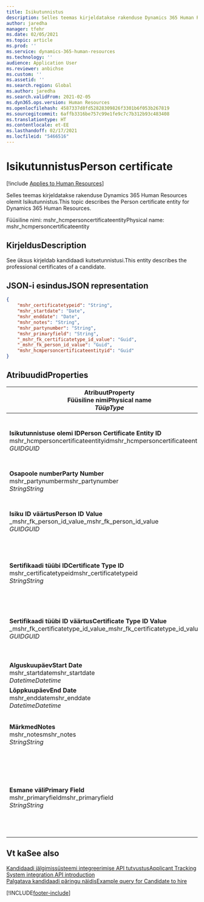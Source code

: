 ```yaml
---
title: Isikutunnistus
description: Selles teemas kirjeldatakse rakenduse Dynamics 365 Human Resources olemit Isikutunnistus.
author: jaredha
manager: tfehr
ms.date: 02/05/2021
ms.topic: article
ms.prod: ''
ms.service: dynamics-365-human-resources
ms.technology: ''
audience: Application User
ms.reviewer: anbichse
ms.custom: ''
ms.assetid: ''
ms.search.region: Global
ms.author: jaredha
ms.search.validFrom: 2021-02-05
ms.dyn365.ops.version: Human Resources
ms.openlocfilehash: 4587337d8fd52828309826f3301b6f053b267819
ms.sourcegitcommit: 6affb3316be757c99e1fe9c7c7b312b93c483408
ms.translationtype: HT
ms.contentlocale: et-EE
ms.lasthandoff: 02/17/2021
ms.locfileid: "5466516"
---
```

# <a name="person-certificate"></a><span data-ttu-id="04900-103">Isikutunnistus</span><span class="sxs-lookup"><span data-stu-id="04900-103">Person certificate</span></span>

[!include [Applies to Human Resources](../includes/applies-to-hr.md)]

<span data-ttu-id="04900-104">Selles teemas kirjeldatakse rakenduse Dynamics 365 Human Resources olemit Isikutunnistus.</span><span class="sxs-lookup"><span data-stu-id="04900-104">This topic describes the Person certificate entity for Dynamics 365 Human Resources.</span></span>

<span data-ttu-id="04900-105">Füüsiline nimi: mshr_hcmpersoncertificateentity</span><span class="sxs-lookup"><span data-stu-id="04900-105">Physical name: mshr_hcmpersoncertificateentity</span></span>

## <a name="description"></a><span data-ttu-id="04900-106">Kirjeldus</span><span class="sxs-lookup"><span data-stu-id="04900-106">Description</span></span>

<span data-ttu-id="04900-107">See üksus kirjeldab kandidaadi kutsetunnistusi.</span><span class="sxs-lookup"><span data-stu-id="04900-107">This entity describes the professional certificates of a candidate.</span></span>

## <a name="json-representation"></a><span data-ttu-id="04900-108">JSON-i esindus</span><span class="sxs-lookup"><span data-stu-id="04900-108">JSON representation</span></span>

```json
{
    "mshr_certificatetypeid": "String",
    "mshr_startdate": "Date",
    "mshr_enddate": "Date",
    "mshr_notes": "String",
    "mshr_partynumber": "String",
    "mshr_primaryfield": "String",
    "_mshr_fk_certificatetype_id_value": "Guid",
    "_mshr_fk_person_id_value": "Guid",
    "mshr_hcmpersoncertificateentityid": "Guid"
}
```

## <a name="properties"></a><span data-ttu-id="04900-109">Atribuudid</span><span class="sxs-lookup"><span data-stu-id="04900-109">Properties</span></span>

| <span data-ttu-id="04900-110">Atribuut</span><span class="sxs-lookup"><span data-stu-id="04900-110">Property</span></span><br><span data-ttu-id="04900-111">**Füüsiline nimi**</span><span class="sxs-lookup"><span data-stu-id="04900-111">**Physical name**</span></span><br><span data-ttu-id="04900-112">**_Tüüp_**</span><span class="sxs-lookup"><span data-stu-id="04900-112">**_Type_**</span></span> | <span data-ttu-id="04900-113">Kasuta</span><span class="sxs-lookup"><span data-stu-id="04900-113">Use</span></span> | <span data-ttu-id="04900-114">Kirjeldus</span><span class="sxs-lookup"><span data-stu-id="04900-114">Description</span></span> |
| --- | --- | --- |
| <span data-ttu-id="04900-115">**Isikutunnistuse olemi ID**</span><span class="sxs-lookup"><span data-stu-id="04900-115">**Person Certificate Entity ID**</span></span><br><span data-ttu-id="04900-116">mshr_hcmpersoncertificateentityid</span><span class="sxs-lookup"><span data-stu-id="04900-116">mshr_hcmpersoncertificateentityid</span></span><br><span data-ttu-id="04900-117">*GUID*</span><span class="sxs-lookup"><span data-stu-id="04900-117">*GUID*</span></span> | <span data-ttu-id="04900-118">Kirjutuskaitstud</span><span class="sxs-lookup"><span data-stu-id="04900-118">Read-only</span></span><br><span data-ttu-id="04900-119">Nõutav</span><span class="sxs-lookup"><span data-stu-id="04900-119">Required</span></span> | <span data-ttu-id="04900-120">Süsteemi loodud kordumatu identifikaator isikutunnistuse üksuse kirjele.</span><span class="sxs-lookup"><span data-stu-id="04900-120">System-generated unique identifier for the person certificate entity record.</span></span> |
| <span data-ttu-id="04900-121">**Osapoole number**</span><span class="sxs-lookup"><span data-stu-id="04900-121">**Party Number**</span></span><br><span data-ttu-id="04900-122">mshr_partynumber</span><span class="sxs-lookup"><span data-stu-id="04900-122">mshr_partynumber</span></span><br><span data-ttu-id="04900-123">*String*</span><span class="sxs-lookup"><span data-stu-id="04900-123">*String*</span></span> | <span data-ttu-id="04900-124">Loe/kirjuta</span><span class="sxs-lookup"><span data-stu-id="04900-124">Read/write</span></span><br><span data-ttu-id="04900-125">Nõutav</span><span class="sxs-lookup"><span data-stu-id="04900-125">Required</span></span> | <span data-ttu-id="04900-126">Kandidaadi osapoole (isiku) ID.</span><span class="sxs-lookup"><span data-stu-id="04900-126">The party (person) ID of the candidate.</span></span> |
| <span data-ttu-id="04900-127">**Isiku ID väärtus**</span><span class="sxs-lookup"><span data-stu-id="04900-127">**Person ID Value**</span></span><br><span data-ttu-id="04900-128">_mshr_fk_person_id_value</span><span class="sxs-lookup"><span data-stu-id="04900-128">_mshr_fk_person_id_value</span></span><br><span data-ttu-id="04900-129">*GUID*</span><span class="sxs-lookup"><span data-stu-id="04900-129">*GUID*</span></span> | <span data-ttu-id="04900-130">Kirjutuskaitstud</span><span class="sxs-lookup"><span data-stu-id="04900-130">Read-only</span></span><br><span data-ttu-id="04900-131">Nõutav</span><span class="sxs-lookup"><span data-stu-id="04900-131">Required</span></span><br><span data-ttu-id="04900-132">Võõrvõti: mshr_dirpersonentityid olemile mshr_dirpersonentity</span><span class="sxs-lookup"><span data-stu-id="04900-132">Foreign key: mshr_dirpersonentityid of mshr_dirpersonentity</span></span> | <span data-ttu-id="04900-133">Süsteemi loodud osapoole (isiku) olemi kirje kordumatu identifikaator.</span><span class="sxs-lookup"><span data-stu-id="04900-133">The system-generated identifier of the party (person) entity record.</span></span> |
| <span data-ttu-id="04900-134">**Sertifikaadi tüübi ID**</span><span class="sxs-lookup"><span data-stu-id="04900-134">**Certificate Type ID**</span></span><br><span data-ttu-id="04900-135">mshr_certificatetypeid</span><span class="sxs-lookup"><span data-stu-id="04900-135">mshr_certificatetypeid</span></span><br><span data-ttu-id="04900-136">*String*</span><span class="sxs-lookup"><span data-stu-id="04900-136">*String*</span></span> | <span data-ttu-id="04900-137">Loe/kirjuta</span><span class="sxs-lookup"><span data-stu-id="04900-137">Read/write</span></span><br><span data-ttu-id="04900-138">Nõutav</span><span class="sxs-lookup"><span data-stu-id="04900-138">Required</span></span> |  <span data-ttu-id="04900-139">Human Resourcesis määratletud serditüübi identifikaator.</span><span class="sxs-lookup"><span data-stu-id="04900-139">The identifier of the certificate type defined in Human Resources.</span></span> |
| <span data-ttu-id="04900-140">**Sertifikaadi tüübi ID väärtus**</span><span class="sxs-lookup"><span data-stu-id="04900-140">**Certificate Type ID Value**</span></span><br><span data-ttu-id="04900-141">_mshr_fk_certificatetype_id_value</span><span class="sxs-lookup"><span data-stu-id="04900-141">_mshr_fk_certificatetype_id_value</span></span><br><span data-ttu-id="04900-142">*GUID*</span><span class="sxs-lookup"><span data-stu-id="04900-142">*GUID*</span></span> | <span data-ttu-id="04900-143">Kirjutuskaitstud</span><span class="sxs-lookup"><span data-stu-id="04900-143">Read-only</span></span><br><span data-ttu-id="04900-144">Nõutav</span><span class="sxs-lookup"><span data-stu-id="04900-144">Required</span></span><br><span data-ttu-id="04900-145">Võõrvõti: mshr_hcmcertificatetypeentityid olemist mshr_hcmcertificatetypeentity</span><span class="sxs-lookup"><span data-stu-id="04900-145">Foreign key: mshr_hcmcertificatetypeentityid of mshr_hcmcertificatetypeentity</span></span> | <span data-ttu-id="04900-146">Seostatud üksuse serditüübi süsteemi loodud kordumatu identifikaator.</span><span class="sxs-lookup"><span data-stu-id="04900-146">System-generated unique identifier of the certificate type in the associated entity.</span></span> |
| <span data-ttu-id="04900-147">**Alguskuupäev**</span><span class="sxs-lookup"><span data-stu-id="04900-147">**Start Date**</span></span><br><span data-ttu-id="04900-148">mshr_startdate</span><span class="sxs-lookup"><span data-stu-id="04900-148">mshr_startdate</span></span><br><span data-ttu-id="04900-149">*Datetime*</span><span class="sxs-lookup"><span data-stu-id="04900-149">*Datetime*</span></span> | <span data-ttu-id="04900-150">Loe/kirjuta</span><span class="sxs-lookup"><span data-stu-id="04900-150">Read/write</span></span><br><span data-ttu-id="04900-151">Nõutav</span><span class="sxs-lookup"><span data-stu-id="04900-151">Required</span></span> | <span data-ttu-id="04900-152">Serdi väljastamise kuupäev.</span><span class="sxs-lookup"><span data-stu-id="04900-152">The date at which the certificate was issued.</span></span> |
| <span data-ttu-id="04900-153">**Lõppkuupäev**</span><span class="sxs-lookup"><span data-stu-id="04900-153">**End Date**</span></span><br><span data-ttu-id="04900-154">mshr_enddate</span><span class="sxs-lookup"><span data-stu-id="04900-154">mshr_enddate</span></span><br><span data-ttu-id="04900-155">*Datetime*</span><span class="sxs-lookup"><span data-stu-id="04900-155">*Datetime*</span></span> | <span data-ttu-id="04900-156">Loe/kirjuta</span><span class="sxs-lookup"><span data-stu-id="04900-156">Read/write</span></span><br><span data-ttu-id="04900-157">Valikuline</span><span class="sxs-lookup"><span data-stu-id="04900-157">Optional</span></span> | <span data-ttu-id="04900-158">Sertifikaadi aegumise kuupäev.</span><span class="sxs-lookup"><span data-stu-id="04900-158">The date at which the certificate will expire.</span></span> |
| <span data-ttu-id="04900-159">**Märkmed**</span><span class="sxs-lookup"><span data-stu-id="04900-159">**Notes**</span></span><br><span data-ttu-id="04900-160">mshr_notes</span><span class="sxs-lookup"><span data-stu-id="04900-160">mshr_notes</span></span><br><span data-ttu-id="04900-161">*String*</span><span class="sxs-lookup"><span data-stu-id="04900-161">*String*</span></span> | <span data-ttu-id="04900-162">Loe/kirjuta</span><span class="sxs-lookup"><span data-stu-id="04900-162">Read/write</span></span><br><span data-ttu-id="04900-163">Valikuline</span><span class="sxs-lookup"><span data-stu-id="04900-163">Optional</span></span> | <span data-ttu-id="04900-164">Märkused värbamishalduritele ja värbajatele kasutamiseks.</span><span class="sxs-lookup"><span data-stu-id="04900-164">Notes for use by hiring managers and recruiters.</span></span> |
| <span data-ttu-id="04900-165">**Esmane väli**</span><span class="sxs-lookup"><span data-stu-id="04900-165">**Primary Field**</span></span><br><span data-ttu-id="04900-166">mshr_primaryfield</span><span class="sxs-lookup"><span data-stu-id="04900-166">mshr_primaryfield</span></span><br><span data-ttu-id="04900-167">*String*</span><span class="sxs-lookup"><span data-stu-id="04900-167">*String*</span></span> | <span data-ttu-id="04900-168">Kirjutuskaitstud</span><span class="sxs-lookup"><span data-stu-id="04900-168">Read-only</span></span><br><span data-ttu-id="04900-169">Nõutav</span><span class="sxs-lookup"><span data-stu-id="04900-169">Required</span></span> |  <span data-ttu-id="04900-170">Väli, mida kasutatakse üksusekirje esmase ID-na.</span><span class="sxs-lookup"><span data-stu-id="04900-170">Field to be used as an identifier of the entity record.</span></span> <span data-ttu-id="04900-171">Osapoole numbri, sertifikaadi tüübi ID ja alguskuupäeva kombinatsioon.</span><span class="sxs-lookup"><span data-stu-id="04900-171">Combination of party number, certificate type ID, and start date.</span></span> |

## <a name="see-also"></a><span data-ttu-id="04900-172">Vt ka</span><span class="sxs-lookup"><span data-stu-id="04900-172">See also</span></span>

[<span data-ttu-id="04900-173">Kandidaadi jälgimissüsteemi integreerimise API tutvustus</span><span class="sxs-lookup"><span data-stu-id="04900-173">Applicant Tracking System integration API introduction</span></span>](hr-admin-integration-ats-api-introduction.md)<br>
[<span data-ttu-id="04900-174">Palgatava kandidaadi päringu näidis</span><span class="sxs-lookup"><span data-stu-id="04900-174">Example query for Candidate to hire</span></span>](hr-admin-integration-ats-api-candidate-to-hire-example-query.md)



[!INCLUDE[footer-include](../includes/footer-banner.md)]